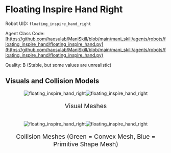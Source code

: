 <!-- THIS IS ALL GENERATED DOCUMENTATION via generate_robot_docs.py. DO NOT MODIFY THIS FILE DIRECTLY. -->

# Floating Inspire Hand Right

Robot UID: `floating_inspire_hand_right`

Agent Class Code: [https://github.com/haosulab/ManiSkill/blob/main/mani_skill/agents/robots/floating_inspire_hand/floating_inspire_hand.py](https://github.com/haosulab/ManiSkill/blob/main/mani_skill/agents/robots/floating_inspire_hand/floating_inspire_hand.py)

Quality: B (Stable, but some values are unrealistic)

## Visuals and Collision Models

<div>
    <div style="max-width: 100%; display: flex; justify-content: center;">
        <img src="/_static/robot_images/floating_inspire_hand_right/front_visual.png" style='min-width:min(50%, 100px);max-width:50%;height:auto' alt="floating_inspire_hand_right">
        <img src="/_static/robot_images/floating_inspire_hand_right/side_visual.png" style='min-width:min(50%, 100px);max-width:50%;height:auto' alt="floating_inspire_hand_right">
    </div>
    <p style="text-align: center; font-size: 1.2rem;">Visual Meshes</p>
    <br/>
    <div style="max-width: 100%; display: flex; justify-content: center;">
        <img src="/_static/robot_images/floating_inspire_hand_right/front_collision.png" style='min-width:min(50%, 100px);max-width:50%;height:auto' alt="floating_inspire_hand_right">
        <img src="/_static/robot_images/floating_inspire_hand_right/side_collision.png" style='min-width:min(50%, 100px);max-width:50%;height:auto' alt="floating_inspire_hand_right">
    </div>
    <p style="text-align: center; font-size: 1.2rem;">Collision Meshes (Green = Convex Mesh, Blue = Primitive Shape Mesh)</p>
</div>
